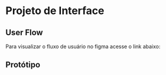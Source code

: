 
# Projeto de Interface

## User Flow




Para visualizar o fluxo de usuário no figma acesse o link abaixo:<br>



## Protótipo


 